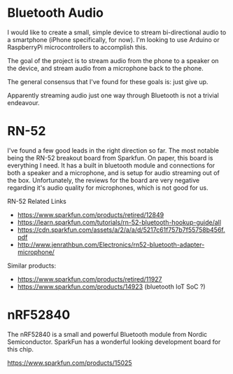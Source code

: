 # Bluetooth Audio

I would like to create a small, simple device to stream bi-directional audio to a smartphone (iPhone specifically, for now). I'm looking to use Arduino or RaspberryPi microcontrollers to accomplish this.

The goal of the project is to stream audio from the phone to a speaker on the device, and stream audio from a microphone back to the phone.

The general consensus that I've found for these goals is: just give up.

Apparently streaming audio just one way through Bluetooth is not a trivial endeavour.

# RN-52

I've found a few good leads in the right direction so far. The most notable being the RN-52 breakout board from Sparkfun. On paper, this board is everything I need. It has a built in bluetooth module and connections for both a speaker and a microphone, and is setup for audio streaming out of the box. Unfortunately, the reviews for the board are very negative regarding it's audio quality for microphones, which is not good for us.

RN-52 Related Links
- https://www.sparkfun.com/products/retired/12849
- https://learn.sparkfun.com/tutorials/rn-52-bluetooth-hookup-guide/all
- https://cdn.sparkfun.com/assets/a/2/a/a/d/5217c61f757b7f55758b456f.pdf
- http://www.jenrathbun.com/Electronics/rn52-bluetooth-adapter-microphone/

Similar products:
- https://www.sparkfun.com/products/retired/11927
- https://www.sparkfun.com/products/14923 (bluetooth IoT SoC ?)

# nRF52840

The nRF52840 is a small and powerful Bluetooth module from Nordic Semiconductor. SparkFun has a wonderful looking development board for this chip.

https://www.sparkfun.com/products/15025